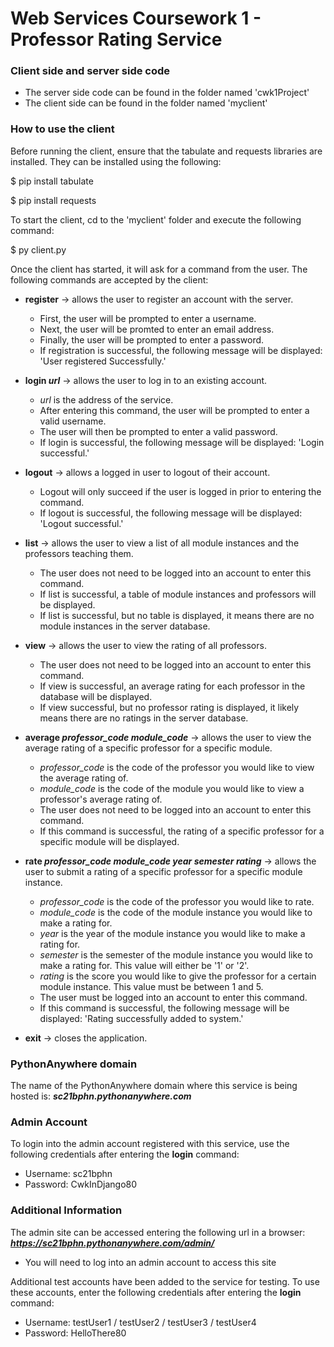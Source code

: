 # Web Services Coursework 1 - Professor Rating Service

### Client side and server side code
- The server side code can be found in the folder named 'cwk1Project'
- The client side can be found in the folder named 'myclient'


### How to use the client
Before running the client, ensure that the tabulate and requests libraries are installed. They can be installed using the following: 

$ pip install tabulate

$ pip install requests 

To start the client, cd to the 'myclient' folder and execute the following command:

  $  py client.py

Once the client has started, it will ask for a command from the user. The following commands are accepted by the client:
-  **register** -> allows the user to register an account with the server.
    - First, the user will be prompted to enter a username.
    - Next, the user will be promted to enter an email address.
    - Finally, the user will be prompted to enter a password.
    - If registration is successful, the following message will be displayed: 'User registered Successfully.'

 - **login *_url_*** -> allows the user to log in to an existing account.
    - *_url_* is the address of the service.
    - After entering this command, the user will be prompted to enter a valid username.
    - The user will then be prompted to enter a valid password.
    - If login is successful, the following message will be displayed: 'Login successful.'

- **logout** -> allows a logged in user to logout of their account.
    - Logout will only succeed if the user is logged in prior to entering the command.
    - If logout is successful, the following message will be displayed: 'Logout successful.'

- **list** -> allows the user to view a list of all module instances and the professors teaching them.
    - The user does not need to be logged into an account to enter this command.
    - If list is successful, a table of module instances and professors will be displayed.
    - If list is successful, but no table is displayed, it means there are no module instances in the server database.
 
- **view** -> allows the user to view the rating of all professors.
    - The user does not need to be logged into an account to enter this command.
    - If view is successful, an average rating for each professor in the database will be displayed.
    - If view successful, but no professor rating is displayed, it likely means there are no ratings in the server database.
 
- **average *_professor_code_* *_module_code_*** -> allows the user to view the average rating of a specific professor for a specific module.
    - *_professor_code_* is the code of the professor you would like to view the average rating of.
    - *_module_code_* is the code of the module you would like to view a professor's average rating of.
    - The user does not need to be logged into an account to enter this command.
    - If this command is successful, the rating of a specific professor for a specific module will be displayed.
 
- **rate *_professor_code_* *_module_code_* *_year_* *_semester_* *_rating_*** -> allows the user to submit a rating of a specific professor for a specific module instance.
    - *_professor_code_* is the code of the professor you would like to rate.
    - *_module_code_* is the code of the module instance you would like to make a rating for.
    - *_year_* is the year of the module instance you would like to make a rating for.
    - *_semester_* is the semester of the module instance you would like to make a rating for. This value will either be '1' or '2'.
    - *_rating_* is the score you would like to give the professor for a certain module instance. This value must be between 1 and 5.
    - The user must be logged into an account to enter this command.
    - If this command is successful, the following message will be displayed: 'Rating successfully added to system.'

- **exit** -> closes the application.


### PythonAnywhere domain
The name of the PythonAnywhere domain where this service is being hosted is: ***_sc21bphn.pythonanywhere.com_***


### Admin Account
To login into the admin account registered with this service, use the following credentials after entering the **login** command:
- Username: sc21bphn
- Password: CwkInDjango80

### Additional Information
The admin site can be accessed entering the following url in a browser: **_https://sc21bphn.pythonanywhere.com/admin/_**
- You will need to log into an admin account to access this site

Additional test accounts have been added to the service for testing. To use these accounts, enter the following credentials after entering the **login** command:
- Username: testUser1 / testUser2 / testUser3 / testUser4
- Password: HelloThere80
